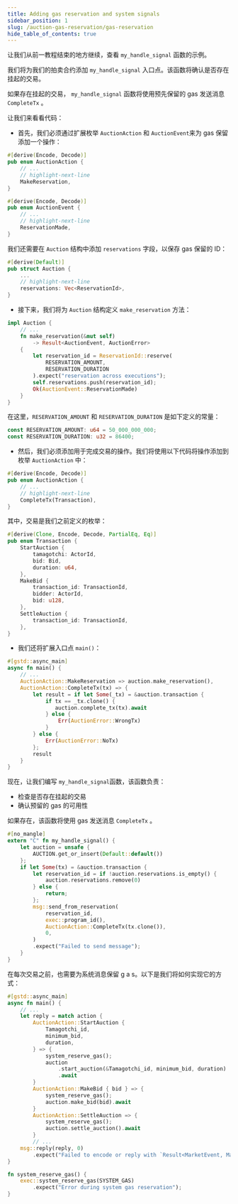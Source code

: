 ```yaml
---
title: Adding gas reservation and system signals
sidebar_position: 1
slug: /auction-gas-reservation/gas-reservation
hide_table_of_contents: true
---
```


让我们从前一教程结束的地方继续，查看 `my_handle_signal` 函数的示例。

我们将为我们的拍卖合约添加 `my_handle_signal` 入口点。该函数将确认是否存在挂起的交易。

如果存在挂起的交易， `my_handle_signal` 函数将使用预先保留的 gas 发送消息 `CompleteTx` 。

让我们来看看代码：

- 首先，我们必须通过扩展枚举 `AuctionAction` 和 `AuctionEvent`来为 gas 保留添加一个操作：

```rust
#[derive(Encode, Decode)]
pub enum AuctionAction {
    // ...
    // highlight-next-line
    MakeReservation,
}

#[derive(Encode, Decode)]
pub enum AuctionEvent {
    // ...
    // highlight-next-line
    ReservationMade,
}
```

我们还需要在 `Auction` 结构中添加 `reservations` 字段，以保存 gas 保留的 ID：

```rust
#[derive(Default)]
pub struct Auction {
    ...
    // highlight-next-line
    reservations: Vec<ReservationId>,
}
```

- 接下来，我们将为 `Auction` 结构定义 `make_reservation` 方法：

```rust
impl Auction {
    // ...
    fn make_reservation(&mut self)
        -> Result<AuctionEvent, AuctionError>
    {
        let reservation_id = ReservationId::reserve(
            RESERVATION_AMOUNT,
            RESERVATION_DURATION
        ).expect("reservation across executions");
        self.reservations.push(reservation_id);
        Ok(AuctionEvent::ReservationMade)
    }
}
```

在这里，`RESERVATION_AMOUNT` 和 `RESERVATION_DURATION` 是如下定义的常量：

```rust
const RESERVATION_AMOUNT: u64 = 50_000_000_000;
const RESERVATION_DURATION: u32 = 86400;
```

- 然后，我们必须添加用于完成交易的操作。我们将使用以下代码将操作添加到枚举 `AuctionAction` 中：

```rust
#[derive(Encode, Decode)]
pub enum AuctionAction {
    // ...
    // highlight-next-line
    CompleteTx(Transaction),
}
```

其中，交易是我们之前定义的枚举：

```rust
#[derive(Clone, Encode, Decode, PartialEq, Eq)]
pub enum Transaction {
    StartAuction {
        tamagotchi: ActorId,
        bid: Bid,
        duration: u64,
    },
    MakeBid {
        transaction_id: TransactionId,
        bidder: ActorId,
        bid: u128,
    },
    SettleAuction {
        transaction_id: TransactionId,
    },
}
```

- 我们还将扩展入口点 `main()`：

```rust
#[gstd::async_main]
async fn main() {
    // ...
    AuctionAction::MakeReservation => auction.make_reservation(),
    AuctionAction::CompleteTx(tx) => {
        let result = if let Some(_tx) = &auction.transaction {
            if tx == _tx.clone() {
               auction.complete_tx(tx).await
            } else {
                Err(AuctionError::WrongTx)
            }
        } else {
            Err(AuctionError::NoTx)
        };
        result
    }
}
```

现在，让我们编写 `my_handle_signal`函数，该函数负责：

- 检查是否存在挂起的交易
- 确认预留的 gas 的可用性

如果存在，该函数将使用 gas 发送消息 `CompleteTx` 。

```rust
#[no_mangle]
extern "C" fn my_handle_signal() {
    let auction = unsafe {
        AUCTION.get_or_insert(Default::default())
    };
    if let Some(tx) = &auction.transaction {
        let reservation_id = if !auction.reservations.is_empty() {
            auction.reservations.remove(0)
        } else {
            return;
        };
        msg::send_from_reservation(
            reservation_id,
            exec::program_id(),
            AuctionAction::CompleteTx(tx.clone()),
            0,
        )
        .expect("Failed to send message");
    }
}
```

在每次交易之前，也需要为系统消息保留 g a s。以下是我们将如何实现它的方式：

```rust
#[gstd::async_main]
async fn main() {
    // ...
    let reply = match action {
        AuctionAction::StartAuction {
            Tamagotchi_id,
            minimum_bid,
            duration,
        } => {
            system_reserve_gas();
            auction
                .start_auction(&Tamagotchi_id, minimum_bid, duration)
                .await
        }
        AuctionAction::MakeBid { bid } => {
            system_reserve_gas();
            auction.make_bid(bid).await
        }
        AuctionAction::SettleAuction => {
            system_reserve_gas();
            auction.settle_auction().await
        }
        // ...
    msg::reply(reply, 0)
        .expect("Failed to encode or reply with `Result<MarketEvent, MarketErr>`");
}

fn system_reserve_gas() {
    exec::system_reserve_gas(SYSTEM_GAS)
        .expect("Error during system gas reservation");
}
```

